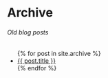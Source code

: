 # Archive
###### Old blog posts
<ul>
  {% for post in site.archive %}
    <li>
      <a href="{{ post.url }}">{{ post.title }}</a>
    </li>
  {% endfor %}
</ul>
